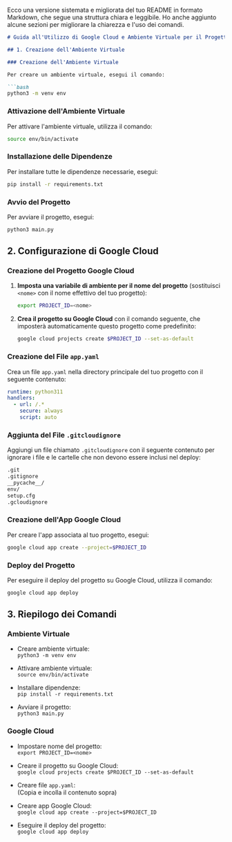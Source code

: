 Ecco una versione sistemata e migliorata del tuo README in formato Markdown, che segue una struttura chiara e leggibile. Ho anche aggiunto alcune sezioni per migliorare la chiarezza e l'uso dei comandi.

```markdown
# Guida all'Utilizzo di Google Cloud e Ambiente Virtuale per il Progetto

## 1. Creazione dell'Ambiente Virtuale

### Creazione dell'Ambiente Virtuale

Per creare un ambiente virtuale, esegui il comando:

```bash
python3 -m venv env
```

### Attivazione dell'Ambiente Virtuale

Per attivare l'ambiente virtuale, utilizza il comando:

```bash
source env/bin/activate
```

### Installazione delle Dipendenze

Per installare tutte le dipendenze necessarie, esegui:

```bash
pip install -r requirements.txt
```

### Avvio del Progetto

Per avviare il progetto, esegui:

```bash
python3 main.py
```

## 2. Configurazione di Google Cloud

### Creazione del Progetto Google Cloud

1. **Imposta una variabile di ambiente per il nome del progetto** (sostituisci `<nome>` con il nome effettivo del tuo progetto):

   ```bash
   export PROJECT_ID=<nome>
   ```

2. **Crea il progetto su Google Cloud** con il comando seguente, che imposterà automaticamente questo progetto come predefinito:

   ```bash
   google cloud projects create $PROJECT_ID --set-as-default
   ```

### Creazione del File `app.yaml`

Crea un file `app.yaml` nella directory principale del tuo progetto con il seguente contenuto:

```yaml
runtime: python311
handlers:
  - url: /.*
    secure: always
    script: auto
```

### Aggiunta del File `.gitcloudignore`

Aggiungi un file chiamato `.gitcloudignore` con il seguente contenuto per ignorare i file e le cartelle che non devono essere inclusi nel deploy:

```bash
.git
.gitignore
__pycache__/
env/
setup.cfg
.gcloudignore
```

### Creazione dell'App Google Cloud

Per creare l'app associata al tuo progetto, esegui:

```bash
google cloud app create --project=$PROJECT_ID
```

### Deploy del Progetto

Per eseguire il deploy del progetto su Google Cloud, utilizza il comando:

```bash
google cloud app deploy
```

## 3. Riepilogo dei Comandi

### Ambiente Virtuale

- Creare ambiente virtuale:  
  `python3 -m venv env`
  
- Attivare ambiente virtuale:  
  `source env/bin/activate`

- Installare dipendenze:  
  `pip install -r requirements.txt`

- Avviare il progetto:  
  `python3 main.py`

### Google Cloud

- Impostare nome del progetto:  
  `export PROJECT_ID=<nome>`

- Creare il progetto su Google Cloud:  
  `google cloud projects create $PROJECT_ID --set-as-default`

- Creare file `app.yaml`:  
  (Copia e incolla il contenuto sopra)

- Creare app Google Cloud:  
  `google cloud app create --project=$PROJECT_ID`

- Eseguire il deploy del progetto:  
  `google cloud app deploy`
